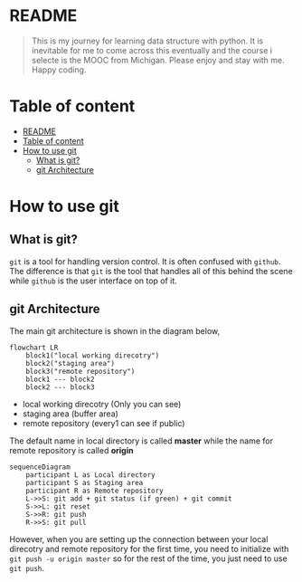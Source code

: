 # README
>This is my journey for learning data structure with python. It is inevitable for me to come across this eventually and the course i selecte is the MOOC from Michigan. Please enjoy and stay with me. Happy coding.

# Table of content

- [README](#readme)
- [Table of content](#table-of-content)
- [How to use git](#how-to-use-git)
  - [What is git?](#what-is-git)
  - [git Architecture](#git-architecture)

# How to use git

## What is git?
`git` is a tool for handling version control. It is often confused with `github`. The difference is that `git` is the tool that handles all of this behind the scene while `github` is the user interface on top of it.


## git Architecture

The main git architecture is shown in the diagram below,

```mermaid
flowchart LR
    block1("local working direcotry")
    block2("staging area")
    block3("remote repository")
    block1 --- block2
    block2 --- block3
```

- local working direcotry (Only you can see)
- staging area (buffer area)
- remote repository (every1 can see if public)

The default name in local directory is called **master** while the name for remote repository is called **origin**

```mermaid
sequenceDiagram
    participant L as Local directory
    participant S as Staging area
    participant R as Remote repository
    L->>S: git add + git status (if green) + git commit
    S->>L: git reset
    S->>R: git push
    R->>S: git pull
```

However, when you are setting up the connection between your local direcotry and remote repository for the first time, you need to initialize with `git push -u origin master` so for the rest of the time, you just need to use `git push`.








